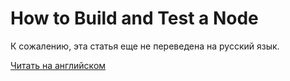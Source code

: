# How to Build and Test a Node

К сожалению, эта статья еще не переведена на русский язык.

[Читать на английском](/en/waves-node/how-to-build-and-test-a-node)
